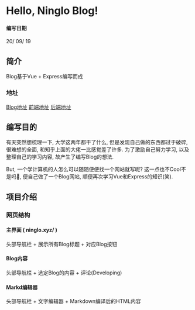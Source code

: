 # Hello, Ninglo Blog!

#### 编写日期

20/ 09/ 19

## 简介

Blog基于Vue + Express编写而成

### 地址

[Blog地址](http://ninglo.xyz)
[前端地址](https://github.com/Ninglo/ninglo-blog)
[后端地址](https://github.com/Ninglo/ninglo-blog-api)

## 编写目的

有天突然想梳理一下, 大学这两年都干了什么, 但是发现自己做的东西都过于破碎, 很难想的全面, 和知乎上面的大佬一比感觉差了许多. 为了激励自己努力学习, 以及整理自己的学习内容, 故产生了编写Blog的想法.

But, 一个学计算机的人怎么可以随随便便找一个网站就写呢? 这一点也不Cool不是吗🐶, 便自己做了一个Blog网站, 顺便再次学习Vue和Express的知识(笑).

## 项目介绍

### 网页结构

#### 主界面 ( ninglo.xyz/ )

头部导航栏 + 展示所有Blog标题 + 对应Blog按钮

#### Blog内容

头部导航栏 + 选定Blog的内容 + 评论(Developing)

#### Markd编辑器

头部导航栏 + 文字编辑器 + Markdown编译后的HTML内容
